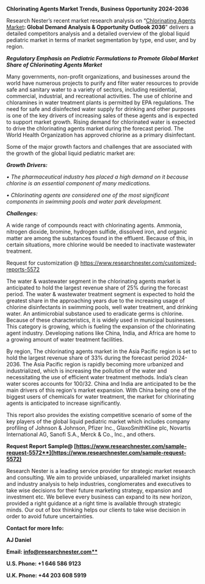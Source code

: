 ﻿**Chlorinating Agents Market Trends, Business Opportunity 2024-2036**

Research Nester’s recent market research analysis on “[Chlorinating Agents Market](https://www.researchnester.com/reports/chlorinating-agents-market/5572)**: Global Demand Analysis & Opportunity Outlook 2036**” delivers a detailed competitors analysis and a detailed overview of the global liquid pediatric market in terms of market segmentation by type, end user, and by region. 

***Regulatory Emphasis on Pediatric Formulations to Promote Global Market Share of Chlorinating Agents Market***

Many governments, non-profit organizations, and businesses around the world have numerous projects to purify and filter water resources to provide safe and sanitary water to a variety of sectors, including residential, commercial, industrial, and recreational activities. The use of chlorine and chloramines in water treatment plants is permitted by EPA regulations. The need for safe and disinfected water supply for drinking and other purposes is one of the key drivers of increasing sales of these agents and is expected to support market growth. Rising demand for chlorinated water is expected to drive the chlorinating agents market during the forecast period. The World Health Organization has approved chlorine as a primary disinfectant.

<a name="_hlk153828431"></a>Some of the major growth factors and challenges that are associated with the growth of the global liquid pediatric market are:

***Growth Drivers:***

*•	The pharmaceutical industry has placed a high demand on it because chlorine is an essential component of many medications.*

*•	Chlorinating agents are considered one of the most significant components in swimming pools and water park development.*

***Challenges:***

<a name="_hlk147244479"></a><a name="_hlk153828483"></a>A wide range of compounds react with chlorinating agents. Ammonia, nitrogen dioxide, bromine, hydrogen sulfide, dissolved iron, and organic matter are among the substances found in the effluent. Because of this, in certain situations, more chlorine would be needed to inactivate wastewater treatment. 

Request for customization @ <https://www.researchnester.com/customized-reports-5572>

The water & wastewater segment in the chlorinating agents market is anticipated to hold the largest revenue share of 25% during the forecast period. The water & wastewater treatment segment is expected to hold the greatest share in the approaching years due to the increasing usage of chlorine disinfectants in swimming pools, well water treatment, and drinking water. An antimicrobial substance used to eradicate germs is chlorine. Because of these characteristics, it is widely used in municipal businesses. This category is growing, which is fueling the expansion of the chlorinating agent industry. Developing nations like China, India, and Africa are home to a growing amount of water treatment facilities.

<a name="_hlk147244557"></a><a name="_hlk153828879"></a>By region, <a name="_hlk147244718"></a>The chlorinating agents market in the Asia Pacific region is set to hold the largest revenue share of 33% during the forecast period 2024-2036. The Asia Pacific region is rapidly becoming more urbanized and industrialized, which is increasing the pollution of the water and necessitating the use of efficient water treatment methods. India’s clean water scores accounts for 100/32. China and India are anticipated to be the main drivers of this region's market expansion. With China being one of the biggest users of chemicals for water treatment, the market for chlorinating agents is anticipated to increase significantly. 

This report also provides the existing competitive scenario of some of the key players of the global liquid pediatric market which includes company profiling of Johnson & Johnson, Pfizer Inc., GlaxoSmithKline plc, Novartis International AG, Sanofi S.A., Merck & Co., Inc., and others.      

**Request Report Sample@ [https://www.researchnester.com/sample-request-5572**](https://www.researchnester.com/sample-request-5572)**

Research Nester is a leading service provider for strategic market research and consulting. We aim to provide unbiased, unparalleled market insights and industry analysis to help industries, conglomerates and executives to take wise decisions for their future marketing strategy, expansion and investment etc. We believe every business can expand to its new horizon, provided a right guidance at a right time is available through strategic minds. Our out of box thinking helps our clients to take wise decision in order to avoid future uncertainties.

**Contact for more Info:**

**AJ Daniel**

**Email: [info@researchnester.com**](mailto:info@researchnester.com)**

**U.S. Phone: +1 646 586 9123** 

**U.K. Phone: +44 203 608 5919**


